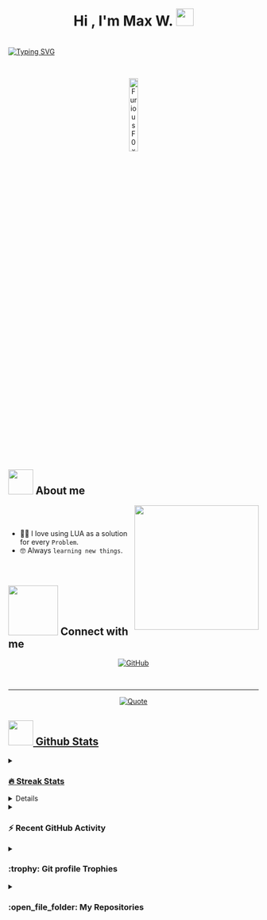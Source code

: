 <h1 align="center">Hi , I'm Max W. <img src="https://media.giphy.com/media/hvRJCLFzcasrR4ia7z/giphy.gif" width="35"></h1>
<p align="center">

<br/><a href="https://github.com/FuriousF0xGG"><img src="https://readme-typing-svg.demolab.com?font=Fira+Code&weight=100&pause=1000&color=15F7E6&background=FF000000&width=435&lines=FiveM+Developer+%7C+Learning+Lua;Wanting+To+Learn+Java" alt="Typing SVG" /></a>

<br>

<p align="center"> 
	<img src="https://komarev.com/ghpvc/?username=FuriousF0xGG&label=Profile%20views&color=555555&labelColor=000000&style=for-the-badge" alt="FuriousF0xGG" width=19.40%/>

</p>

	
## <picture><img src = "https://github.com/7oSkaaa/7oSkaaa/blob/main/Images/about_me.gif?raw=true" width = 50px></picture> About me

<picture> <img align="right" src="https://github.com/7oSkaaa/7oSkaaa/blob/main/Images/Right_Side.gif?raw=true" width = 250px></picture>

<br><br>

- :technologist: I love using LUA as a solution for every `Problem`.
- :nerd_face: Always `learning new things`.
<br>

## <picture> <img src="https://github.com/7oSkaaa/7oSkaaa/blob/main/Images/Connect-with-me.gif?raw=true" width="100px"> </picture> Connect with me
<p align="center">
	<a href="https://github.com/FuriousF0xGG"><img src="https://img.shields.io/badge/github-%23181717.svg?style=plastic&logo=github&logoColor=white" alt="GitHub"/></a>
</p>

<br> 

---

<p align = "center">
	<a href="https://github.com/FuriousF0xGG/FuriousF0xGG"> <img alt = "Quote" src="https://quotes-github-readme.vercel.app/api?type=horizontal&theme=tokyonight&animation=grow_out_in&quoteCategory=programming">
</p>

## <picture> <img src = "https://github.com/7oSkaaa/7oSkaaa/blob/main/Images/Statistics.gif?raw=true" width = 50px>  </picture> Github Stats

<details><summary><h3> 🔥 Streak Stats</h3></summary>

----	

<p align="center"><img src="https://github-readme-streak-stats.herokuapp.com/?user=FuriousF0xGG&theme=tokyonight_duo" alt="FuriousF0xGG" /></p>

</details>
  
<details><summary><h3>💻 GitHub Profile Stats</h3></summary>

----
	
<p align="center">
    <a href="https://github.com/FuriousF0xGG/FuriousF0xGG">
	    <img alt="FuriousF0xGG's Github Stats" src="https://github-readme-stats.vercel.app/api?username=FuriousF0xGG&show_icons=true&count_private=true&locale=en&theme=tokyonight&layout=compact" height="230px"/></a>
	  <img src="https://github-readme-stats.vercel.app/api/top-langs?username=FuriousF0xGG&langs_count=10&show_icons=true&locale=en&theme=tokyonight" alt="FuriousF0xGG" height="230px"/>
<br/>

  <b>Note:</b> Top languages is only a metric of the languages my public code consists of and doesn't reflect experience or skill level.
  </p>
</details>

<details><summary><h3>⚡ Recent GitHub Activity</h3></summary>

----
	
[![FuriousF0xGG's github activity graph](https://github-readme-activity-graph.cyclic.app/graph?username=FuriousF0xGG&theme=github)](https://github.com/7oSkaaa/github-readme-activity-graph)

 
</details>

<details><summary> <h3> :trophy: Git profile Trophies </h3></summary>

----
	
<p align="center"> <a href="https://github.com/FuriousF0xGG/FuriousF0xGG"><img src="https://github-profile-trophy.vercel.app/?username=FuriousF0xGG&layout=compact&theme=tokyonight&column=4&margin-w=15&margin-h=15" alt="FuriousF0xGG" /></a> </p>

[![@FuriousF0xGG's Holopin board](https://holopin.io/api/user/board?user=FuriousF0xGG)](https://holopin.io/@FuriousF0xGG)
	
</details>
	
<details><summary><h3> :open_file_folder: My Repositories </h3></summary>

----
	
<div>
  <p align="center">
	<a href="https://github.com/FuriousF0xGG/M-AOP">
      		<img src="https://github-readme-stats.vercel.app/api/pin/?username=FuriousF0xGG&repo=M-AOP&theme=tokyonight" alt="GitHub Stats" />
    	</a>
	<a href="https://github.com/FuriousF0xGG/M-Teleport">
      		<img src="https://github-readme-stats.vercel.app/api/pin/?username=FuriousF0xGG&repo=M-Teleport&theme=tokyonight" alt="GitHub Stats" />
    	</a>
	<a href="https://github.com/FuriousF0xGG/M-Duty">
      		<img src="https://github-readme-stats.vercel.app/api/pin/?username=FuriousF0xGG&repo=M-Duty&theme=tokyonight" alt="GitHub Stats" />
    	</a>
	<a href="https://github.com/FuriousF0xGG/M-VehBlacklist">
      		<img src="https://github-readme-stats.vercel.app/api/pin/?username=FuriousF0xGG&repo=M-VehBlacklist&theme=tokyonight" alt="GitHub Stats" />
    	</a>
		<a href="https://github.com/FuriousF0xGG/M-Announce">
      		<img src="https://github-readme-stats.vercel.app/api/pin/?username=FuriousF0xGG&repo=M-Announce&theme=tokyonight" alt="GitHub Stats" />
    	</a>
  </p>
</div>
</details>
